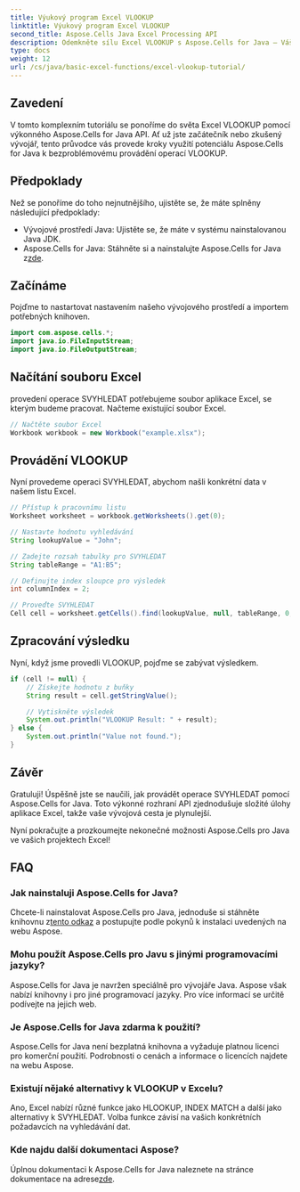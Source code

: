 ```yaml
---
title: Výukový program Excel VLOOKUP
linktitle: Výukový program Excel VLOOKUP
second_title: Aspose.Cells Java Excel Processing API
description: Odemkněte sílu Excel VLOOKUP s Aspose.Cells for Java – Váš dokonalý průvodce snadným získáváním dat.
type: docs
weight: 12
url: /cs/java/basic-excel-functions/excel-vlookup-tutorial/
---
```


## Zavedení

V tomto komplexním tutoriálu se ponoříme do světa Excel VLOOKUP pomocí výkonného Aspose.Cells for Java API. Ať už jste začátečník nebo zkušený vývojář, tento průvodce vás provede kroky využití potenciálu Aspose.Cells for Java k bezproblémovému provádění operací VLOOKUP.

## Předpoklady

Než se ponoříme do toho nejnutnějšího, ujistěte se, že máte splněny následující předpoklady:

- Vývojové prostředí Java: Ujistěte se, že máte v systému nainstalovanou Java JDK.
-  Aspose.Cells for Java: Stáhněte si a nainstalujte Aspose.Cells for Java z[zde](https://releases.aspose.com/cells/java/).

## Začínáme

Pojďme to nastartovat nastavením našeho vývojového prostředí a importem potřebných knihoven.

```java
import com.aspose.cells.*;
import java.io.FileInputStream;
import java.io.FileOutputStream;
```

## Načítání souboru Excel

provedení operace SVYHLEDAT potřebujeme soubor aplikace Excel, se kterým budeme pracovat. Načteme existující soubor Excel.

```java
// Načtěte soubor Excel
Workbook workbook = new Workbook("example.xlsx");
```

## Provádění VLOOKUP

Nyní provedeme operaci SVYHLEDAT, abychom našli konkrétní data v našem listu Excel.

```java
// Přístup k pracovnímu listu
Worksheet worksheet = workbook.getWorksheets().get(0);

// Nastavte hodnotu vyhledávání
String lookupValue = "John";

// Zadejte rozsah tabulky pro SVYHLEDAT
String tableRange = "A1:B5";

// Definujte index sloupce pro výsledek
int columnIndex = 2;

// Proveďte SVYHLEDAT
Cell cell = worksheet.getCells().find(lookupValue, null, tableRange, 0, columnIndex);
```

## Zpracování výsledku

Nyní, když jsme provedli VLOOKUP, pojďme se zabývat výsledkem.

```java
if (cell != null) {
    // Získejte hodnotu z buňky
    String result = cell.getStringValue();

    // Vytiskněte výsledek
    System.out.println("VLOOKUP Result: " + result);
} else {
    System.out.println("Value not found.");
}
```

## Závěr

Gratuluji! Úspěšně jste se naučili, jak provádět operace SVYHLEDAT pomocí Aspose.Cells for Java. Toto výkonné rozhraní API zjednodušuje složité úlohy aplikace Excel, takže vaše vývojová cesta je plynulejší.

Nyní pokračujte a prozkoumejte nekonečné možnosti Aspose.Cells pro Java ve vašich projektech Excel!

## FAQ

### Jak nainstaluji Aspose.Cells for Java?

 Chcete-li nainstalovat Aspose.Cells pro Java, jednoduše si stáhněte knihovnu z[tento odkaz](https://releases.aspose.com/cells/java/) a postupujte podle pokynů k instalaci uvedených na webu Aspose.

### Mohu použít Aspose.Cells pro Javu s jinými programovacími jazyky?

Aspose.Cells for Java je navržen speciálně pro vývojáře Java. Aspose však nabízí knihovny i pro jiné programovací jazyky. Pro více informací se určitě podívejte na jejich web.

### Je Aspose.Cells for Java zdarma k použití?

Aspose.Cells for Java není bezplatná knihovna a vyžaduje platnou licenci pro komerční použití. Podrobnosti o cenách a informace o licencích najdete na webu Aspose.

### Existují nějaké alternativy k VLOOKUP v Excelu?

Ano, Excel nabízí různé funkce jako HLOOKUP, INDEX MATCH a další jako alternativy k SVYHLEDAT. Volba funkce závisí na vašich konkrétních požadavcích na vyhledávání dat.

### Kde najdu další dokumentaci Aspose?

 Úplnou dokumentaci k Aspose.Cells for Java naleznete na stránce dokumentace na adrese[zde](https://reference.aspose.com/cells/java/).